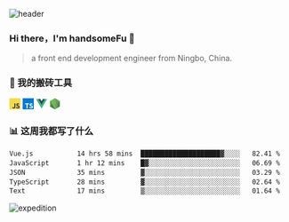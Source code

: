 ![header](https://raw.githubusercontent.com/fzq1998/fzq1998/master/header.png)

### Hi there，I'm handsomeFu 👋

> a front end development engineer from Ningbo, China.

### 🔧 我的搬砖工具
<code><img height="20" src="https://raw.githubusercontent.com/github/explore/80688e429a7d4ef2fca1e82350fe8e3517d3494d/topics/javascript/javascript.png" alt="javascript"></code>
<code><img height="20" src="https://raw.githubusercontent.com/github/explore/80688e429a7d4ef2fca1e82350fe8e3517d3494d/topics/typescript/typescript.png" alt="typescript"></code>
<code><img height="20" src="https://raw.githubusercontent.com/github/explore/80688e429a7d4ef2fca1e82350fe8e3517d3494d/topics/vue/vue.png" alt="vue"></code>
<code><img height="20" src="https://raw.githubusercontent.com/github/explore/80688e429a7d4ef2fca1e82350fe8e3517d3494d/topics/nodejs/nodejs.png" alt="nodejs"></code>



### 📊 这周我都写了什么
<!--START_SECTION:waka-->

```txt
Vue.js           14 hrs 58 mins  ████████████████████▓░░░░   82.41 %
JavaScript       1 hr 12 mins    █▓░░░░░░░░░░░░░░░░░░░░░░░   06.69 %
JSON             35 mins         ▓░░░░░░░░░░░░░░░░░░░░░░░░   03.29 %
TypeScript       28 mins         ▓░░░░░░░░░░░░░░░░░░░░░░░░   02.64 %
Text             17 mins         ▒░░░░░░░░░░░░░░░░░░░░░░░░   01.64 %
```

<!--END_SECTION:waka-->


![expedition](https://raw.githubusercontent.com/fzq1998/fzq1998/master/expedition.gif)

